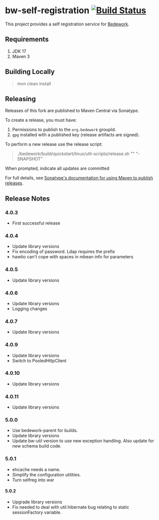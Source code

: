 # bw-self-registration [![Build Status](https://travis-ci.org/Bedework/bw-self-registration.svg)](https://travis-ci.org/Bedework/bw-self-registration)

This project provides a self registration service for [Bedework](https://www.apereo.org/projects/bedework).

## Requirements

1. JDK 17
2. Maven 3

## Building Locally

> mvn clean install

## Releasing

Releases of this fork are published to Maven Central via Sonatype.

To create a release, you must have:

1. Permissions to publish to the `org.bedework` groupId.
2. `gpg` installed with a published key (release artifacts are signed).

To perform a new release use the release script:

> ./bedework/build/quickstart/linux/util-scripts/release.sh <module-name> "<release-version>" "<new-version>-SNAPSHOT"

When prompted, indicate all updates are committed

For full details, see [Sonatype's documentation for using Maven to publish releases](http://central.sonatype.org/pages/apache-maven.html).

## Release Notes
### 4.0.3
* First successful release 
  
### 4.0.4
* Update library versions
* Fix encoding of password. Ldap requires the prefix
* hawtio can't cope with spaces in mbean info for parameters

### 4.0.5
* Update library versions

### 4.0.6
* Update library versions
* Logging changes

### 4.0.7
* Update library versions

### 4.0.9
* Update library versions
* Switch to PooledHttpClient

### 4.0.10
* Update library versions

### 4.0.11
* Update library versions

### 5.0.0
* Use bedework-parent for builds.
* Update library versions
* Update bw-util version to use new exception handling.
  Also update for new schema build code.

### 5.0.1
* ehcache needs a name.
* Simplify the configuration utilities.
* Turn selfreg into war

#### 5.0.2
* Upgrade library versions
* Fix needed to deal with util.hibernate bug relating to static sessionFactory variable.
  
